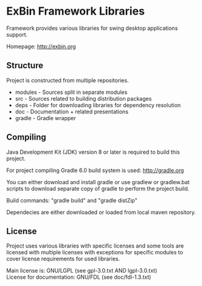 ExBin Framework Libraries
=========================

Framework provides various libraries for swing desktop applications support.

Homepage: http://exbin.org  

Structure
---------

Project is constructed from multiple repositories.

  * modules - Sources split in separate modules
  * src - Sources related to building distribution packages
  * deps - Folder for downloading libraries for dependency resolution
  * doc - Documentation + related presentations
  * gradle - Gradle wrapper

Compiling
---------

Java Development Kit (JDK) version 8 or later is required to build this project.

For project compiling Gradle 6.0 build system is used: http://gradle.org

You can either download and install gradle or use gradlew or gradlew.bat scripts to download separate copy of gradle to perform the project build.

Build commands: "gradle build" and "gradle distZip"

Dependecies are either downloaded or loaded from local maven repository. 

License
-------

Project uses various libraries with specific licenses and some tools are licensed with multiple licenses with exceptions for specific modules to cover license requirements for used libraries.

Main license is: GNU/LGPL (see gpl-3.0.txt AND lgpl-3.0.txt)  
License for documentation: GNU/FDL (see doc/fdl-1.3.txt)  
